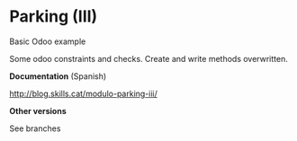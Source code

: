 # Parking (III)
Basic Odoo example

Some odoo constraints and checks. Create and write methods overwritten.

**Documentation** (Spanish)

http://blog.skills.cat/modulo-parking-iii/

**Other versions**

See branches
